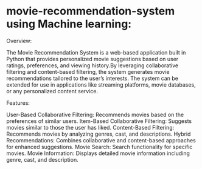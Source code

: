 # movie-recommendation-system using Machine learning:


Overview:

The Movie Recommendation System is a web-based application built in Python that provides personalized movie suggestions based on user ratings, preferences,
and viewing history.By leveraging collaborative filtering and content-based filtering, the system generates movie recommendations tailored to the user’s interests.
The system can be extended for use in applications like streaming platforms, movie databases, or any personalized content service.

Features:

User-Based Collaborative Filtering: Recommends movies based on the preferences of similar users.
Item-Based Collaborative Filtering: Suggests movies similar to those the user has liked.
Content-Based Filtering: Recommends movies by analyzing genres, cast, and descriptions.
Hybrid Recommendations: Combines collaborative and content-based approaches for enhanced suggestions.
Movie Search: Search functionality for specific movies.
Movie Information: Displays detailed movie information including genre, cast, and description.

